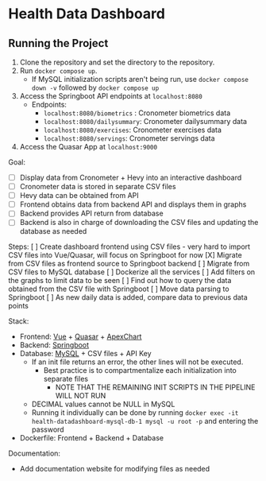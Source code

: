 # Health Data Dashboard
## Running the Project
1. Clone the repository and set the directory to the repository.
2. Run `docker compose up`.
    - If MySQL initialization scripts aren't being run, use `docker compose down -v` followed by `docker compose up`
3. Access the Springboot API endpoints at `localhost:8080`
    - Endpoints:
        - `localhost:8080/biometrics` : Cronometer biometrics data
        - `localhost:8080/dailysummary`: Cronometer dailysummary data
        - `localhost:8080/exercises`: Cronometer exercises data
        - `localhost:8080/servings`: Cronometer servings data
4. Access the Quasar App at `localhost:9000`


Goal:
- [ ] Display data from Cronometer + Hevy into an interactive dashboard
- [ ] Cronometer data is stored in separate CSV files
- [ ] Hevy data can be obtained from API
- [ ] Frontend obtains data from backend API and displays them in graphs
- [ ] Backend provides API return from database
- [ ] Backend is also in charge of downloading the CSV files and updating the database as needed

Steps:
[ ] Create dashboard frontend using CSV files
    - very hard to import CSV files into Vue/Quasar, will focus on Springboot for now
[X] Migrate from CSV files as frontend source to Springboot backend
[ ] Migrate from CSV files to MySQL database
[ ] Dockerize all the services
[ ] Add filters on the graphs to limit data to be seen
[ ] Find out how to query the data obtained from the CSV file with Springboot
[ ] Move data parsing to Springboot
[ ] As new daily data is added, compare data to previous data points

Stack:
- Frontend: [Vue](https://vuejs.org/guide/introduction.html) + [Quasar](https://quasar.dev/components) + [ApexChart](https://apexcharts.com/docs/vue-charts/)
- Backend: [Springboot](https://spring.io/projects/spring-boot)
- Database: [MySQL](https://dev.mysql.com/doc/) + CSV files + API Key
    - If an init file returns an error, the other lines will not be executed.
        - Best practice is to compartmentalize each initialization into separate files
            - NOTE THAT THE REMAINING INIT SCRIPTS IN THE PIPELINE WILL NOT RUN
    - DECIMAL values cannot be NULL in MySQL
    - Running it individually can be done by running `docker exec -it health-datadashboard-mysql-db-1 mysql -u root -p` and entering the password
- Dockerfile: Frontend + Backend + Database

Documentation:
- Add documentation website for modifying files as needed